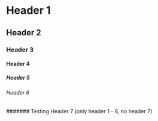 # Header 1
## Header 2
### Header 3
#### Header 4
##### Header 5
###### Header 6
####### Testing Header 7 (only header 1 - 6, no header 7)

